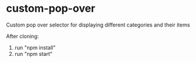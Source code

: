 # custom-pop-over
Custom pop over selector for displaying different categories and their items

After cloning:
1) run "npm install"
2) run "npm start"
